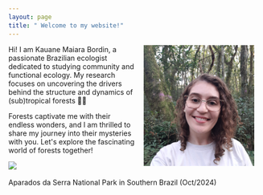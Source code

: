 ```yaml
---
layout: page
title: " Welcome to my website!"
---
```


<img src="KMB-pic.jpg" style="padding: 0 15px; float: right;" align="right" width="220"/>

Hi! I am Kauane Maiara Bordin, a passionate Brazilian ecologist dedicated to studying community and functional ecology. My research focuses on uncovering the drivers behind the structure and dynamics of (sub)tropical forests 🌳🌳

Forests captivate me with their endless wonders, and I am thrilled to share my journey into their mysteries with you. Let's explore the fascinating world of forests together!

![](assets/images/IMG_20241028_114100548_HDR.jpg)

Aparados da Serra National Park in Southern Brazil (Oct/2024)
